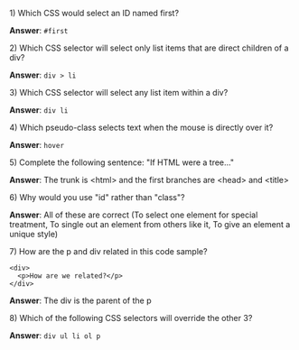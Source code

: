 1\) Which CSS would select an ID named first?

**Answer**: `#first`

2\) Which CSS selector will select only list items that are direct children of a div?

**Answer**: `div > li`

3\) Which CSS selector will select any list item within a div?

**Answer**: `div li`

4\) Which pseudo-class selects text when the mouse is directly over it?

**Answer**: `hover`

5\) Complete the following sentence: "If HTML were a tree..."

**Answer**: The trunk is &lt;html&gt; and the first branches are &lt;head&gt; and &lt;title&gt;

6\) Why would you use "id" rather than "class"?

**Answer**: All of these are correct \(To select one element for special treatment, To single out an element from others like it, To give an element a unique style\)

7\) How are the p and div related in this code sample?

```
<div>
  <p>How are we related?</p>
</div>
```

**Answer**: The div is the parent of the p

8\) Which of the following CSS selectors will override the other 3?

**Answer**: `div ul li ol p`





